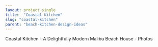 ```yaml
---
layout: project_single
title:  "Coastal Kitchen"
slug: "coastal-kitchen"
parent: "beach-kitchen-design-ideas"
---
```

Coastal Kitchen - A Delightfully Modern Malibu Beach House - Photos
